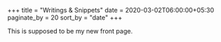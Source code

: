 +++
title = "Writings & Snippets"
date = 2020-03-02T06:00:00+05:30
paginate_by = 20
sort_by = "date"
+++

This is supposed to be my new front page.
